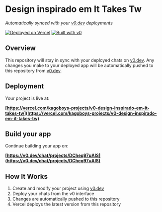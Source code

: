# Design inspirado em It Takes Tw

*Automatically synced with your [v0.dev](https://v0.dev) deployments*

[![Deployed on Vercel](https://img.shields.io/badge/Deployed%20on-Vercel-black?style=for-the-badge&logo=vercel)](https://vercel.com/kagoboys-projects/v0-design-inspirado-em-it-takes-tw)
[![Built with v0](https://img.shields.io/badge/Built%20with-v0.dev-black?style=for-the-badge)](https://v0.dev/chat/projects/DCheq97uAIS)

## Overview

This repository will stay in sync with your deployed chats on [v0.dev](https://v0.dev).
Any changes you make to your deployed app will be automatically pushed to this repository from [v0.dev](https://v0.dev).

## Deployment

Your project is live at:

**[https://vercel.com/kagoboys-projects/v0-design-inspirado-em-it-takes-tw](https://vercel.com/kagoboys-projects/v0-design-inspirado-em-it-takes-tw)**

## Build your app

Continue building your app on:

**[https://v0.dev/chat/projects/DCheq97uAIS](https://v0.dev/chat/projects/DCheq97uAIS)**

## How It Works

1. Create and modify your project using [v0.dev](https://v0.dev)
2. Deploy your chats from the v0 interface
3. Changes are automatically pushed to this repository
4. Vercel deploys the latest version from this repository
